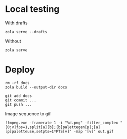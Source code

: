 # Local testing


With drafts
```
zola serve --drafts
```

Without
```
zola serve
```

# Deploy
```
rm -rf docs
zola build --output-dir docs
```

```
git add docs
git commit ...
git push ...
```



Image sequence to gif

```
ffmpeg.exe -framerate 1 -i "%d.png" -filter_complex "[0:v]fps=1,split[a][b];[b]palettegen[p];[a][p]paletteuse,setpts=1*PTS[v]" -map '[v]' out.gif
```